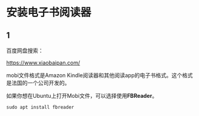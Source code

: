 # 安装电子书阅读器

## 1

百度网盘搜索：

https://www.xiaobaipan.com/



mobi文件格式是Amazon Kindle阅读器和其他阅读app的电子书格式。这个格式是法国的一个公司开发的。

如果你想在Ubuntu上打开Mobi文件，可以选择使用**FBReader**。

```shell
sudo apt install fbreader
```

